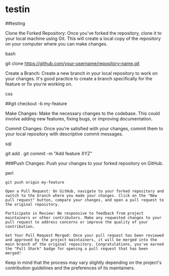 # testin

##testing

Clone the Forked Repository: Once you've forked the repository, clone it to your local machine using Git. This will create a local copy of the repository on your computer where you can make changes.

bash

git clone https://github.com/your-username/repository-name.git

Create a Branch: Create a new branch in your local repository to work on your changes. It's good practice to create a branch specifically for the feature or fix you're working on.

css

##git checkout -b my-feature

Make Changes: Make the necessary changes to the codebase. This could involve adding new features, fixing bugs, or improving documentation.

Commit Changes: Once you're satisfied with your changes, commit them to your local repository with descriptive commit messages.

sql

git add .
git commit -m "Add feature XYZ"

###Push Changes: Push your changes to your forked repository on GitHub.

perl

    git push origin my-feature

    Open a Pull Request: On GitHub, navigate to your forked repository and switch to the branch where you made your changes. Click on the "New pull request" button, compare your changes, and open a pull request to the original repository.

    Participate in Review: Be responsive to feedback from project maintainers or other contributors. Make any requested changes to your pull request to address concerns or improve the quality of your contribution.

    Get Your Pull Request Merged: Once your pull request has been reviewed and approved by the project maintainers, it will be merged into the main branch of the original repository. Congratulations, you've earned the "Pull Shark" badge for opening a pull request that has been merged!

Keep in mind that the process may vary slightly depending on the project's contribution guidelines and the preferences of its maintainers.
